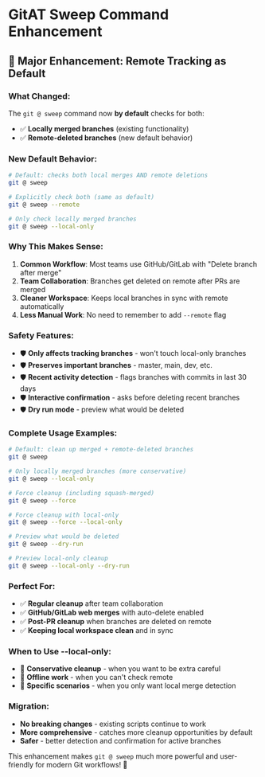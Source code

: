 # GitAT Sweep Command Enhancement

## 🎉 Major Enhancement: Remote Tracking as Default

### **What Changed:**

The `git @ sweep` command now **by default** checks for both:

- ✅ **Locally merged branches** (existing functionality)
- ✅ **Remote-deleted branches** (new default behavior)

### **New Default Behavior:**

```bash
# Default: checks both local merges AND remote deletions
git @ sweep

# Explicitly check both (same as default)
git @ sweep --remote

# Only check locally merged branches
git @ sweep --local-only
```

### **Why This Makes Sense:**

1. **Common Workflow**: Most teams use GitHub/GitLab with "Delete branch after merge"
2. **Team Collaboration**: Branches get deleted on remote after PRs are merged
3. **Cleaner Workspace**: Keeps local branches in sync with remote automatically
4. **Less Manual Work**: No need to remember to add `--remote` flag

### **Safety Features:**

- 🛡️ **Only affects tracking branches** - won't touch local-only branches
- 🛡️ **Preserves important branches** - master, main, dev, etc.
- 🛡️ **Recent activity detection** - flags branches with commits in last 30 days
- 🛡️ **Interactive confirmation** - asks before deleting recent branches
- 🛡️ **Dry run mode** - preview what would be deleted

### **Complete Usage Examples:**

```bash
# Default: clean up merged + remote-deleted branches
git @ sweep

# Only locally merged branches (more conservative)
git @ sweep --local-only

# Force cleanup (including squash-merged)
git @ sweep --force

# Force cleanup with local-only
git @ sweep --force --local-only

# Preview what would be deleted
git @ sweep --dry-run

# Preview local-only cleanup
git @ sweep --local-only --dry-run
```

### **Perfect For:**

- ✅ **Regular cleanup** after team collaboration
- ✅ **GitHub/GitLab web merges** with auto-delete enabled
- ✅ **Post-PR cleanup** when branches are deleted on remote
- ✅ **Keeping local workspace clean** and in sync

### **When to Use --local-only:**

- 🔧 **Conservative cleanup** - when you want to be extra careful
- 🔧 **Offline work** - when you can't check remote
- 🔧 **Specific scenarios** - when you only want local merge detection

### **Migration:**

- **No breaking changes** - existing scripts continue to work
- **More comprehensive** - catches more cleanup opportunities by default
- **Safer** - better detection and confirmation for active branches

This enhancement makes `git @ sweep` much more powerful and user-friendly for modern Git workflows! 🚀
